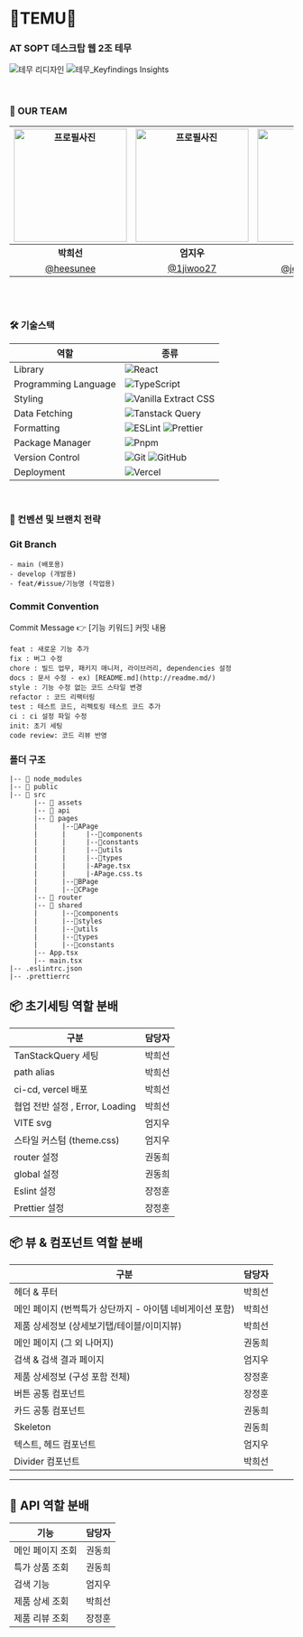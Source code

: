 # 🧡TEMU🧡
### AT SOPT 데스크탑 웹 2조 테무

![테무 리디자인](https://github.com/user-attachments/assets/f356b08c-7d55-489b-9afe-50392ceb7aae)
![테무_Keyfindings   Insights](https://github.com/user-attachments/assets/83be2f2b-6ed0-4b45-bcb3-8535cca4e9e4)

<br/>


### 👥 OUR TEAM

| <img src="https://github.com/user-attachments/assets/ab5706ab-4290-4ba5-808b-6b2cbde62746" width="200" alt="프로필사진"> | <img src="https://github.com/user-attachments/assets/d74ea5e1-4d8c-4632-a749-27e865e16e6e" width="200" alt="프로필사진">  | <img src="https://github.com/user-attachments/assets/218e1072-8d0e-4732-ab99-82deaf9b64bc" width="200" alt="프로필사진"> |  <img src="https://github.com/user-attachments/assets/4e815ecc-1cd7-430b-a9b9-13033d657ff8" width="200" alt="프로필사진">  |
| :-------------------------------------------------------------------------------------------: | :-------------------------------------------------------------------------------------------: | :-------------------------------------------------------------------------------------------: | :-------------------------------------------------------------------------------------------:
|                            <div align = "center"><b>박희선</b></div>                            |                            <div align = "center"><b>엄지우</b></div>                            |                            <div align = "center"><b>장정훈</b></div>                            |                             <div align = "center"><b>권동희</b></div>
|                            [@heesunee](https://github.com/heesunee)                            |                [@1jiwoo27](https://github.com/1jiwoo27)                                 |                       [@jeonghoon11](https://github.com/jeongHoon)                        |                        [@hamxxn](https://github.com/hamxxn)   | 

<br/>
<br/>

### 🛠 기술스택

| 역할                 | 종류                                                                                                                                                                                                                                                                                                                            |
| -------------------- | ------------------------------------------------------------------------------------------------------------------------------------------------------------------------------------------------------------------------------------------------------------------------------------------------------------------------------- |
| Library              | ![React](https://img.shields.io/badge/React-61DAFB?style=for-the-badge&logo=React&logoColor=black)                                                                                                                                                                                                                              |
| Programming Language | ![TypeScript](https://img.shields.io/badge/TypeScript-3178C6?style=for-the-badge&logo=TypeScript&logoColor=white)                                                                                                                                                                                                               |
| Styling              | ![Vanilla Extract CSS](https://img.shields.io/badge/Vanilla%20Extract%20CSS-FFDB4F?style=for-the-badge&logo=Vanilla%20Extract&logoColor=black)                                                                                                                                                                                        |
| Data Fetching        | ![Tanstack Query](https://img.shields.io/badge/tanstackquery-FF4154.svg?style=for-the-badge&logo=tanstackquery&logoColor=white)   |                                                                                                                                                                                                              |
| Formatting           | ![ESLint](https://img.shields.io/badge/ESLint-4B3263?style=for-the-badge&logo=eslint&logoColor=white) ![Prettier](https://img.shields.io/badge/prettier-1A2C34?style=for-the-badge&logo=prettier&logoColor=F7BA3E) |
| Package Manager      |  ![Pnpm](https://img.shields.io/badge/Pnpm-F69220?style=for-the-badge&logo=pnpm&logoColor=white)             |
| Version Control      | ![Git](https://img.shields.io/badge/git-%23F05033.svg?style=for-the-badge&logo=git&logoColor=white) ![GitHub](https://img.shields.io/badge/github-%23121011.svg?style=for-the-badge&logo=github&logoColor=white)                                                                                                                |
| Deployment           | ![Vercel](https://img.shields.io/badge/Vercel-000000?style=for-the-badge&logo=vercel&logoColor=white)                                                                                                                                                                                                                           |


<br/>

### 📄 컨벤션 및 브랜치 전략

<h3>Git Branch</h3>

```
- main (배포용)
- develop (개발용)
- feat/#issue/기능명 (작업용)
```

<h3>Commit Convention</h3>

Commit Message 👉 [기능 키워드] 커밋 내용</br>

```
feat : 새로운 기능 추가
fix : 버그 수정
chore : 빌드 업무, 패키지 매니저, 라이브러리, dependencies 설정
docs : 문서 수정 - ex) [README.md](http://readme.md/)
style : 기능 수정 없는 코드 스타일 변경
refactor : 코드 리팩터링
test : 테스트 코드, 리펙토링 테스트 코드 추가
ci : ci 설정 파일 수정
init: 초기 세팅
code review: 코드 리뷰 반영
```

<h3>폴더 구조</h3>

```
|-- 📁 node_modules
|-- 📁 public
|-- 📁 src
      |-- 📁 assets
      |-- 📁 api
      |-- 📁 pages
      |      |--📁APage
      |      |     |--📁components
      |      |     |--📁constants
      |      |     |--📁utils
      |      |     |--📁types
      |      |     |-APage.tsx
      |      |     |-APage.css.ts
      |      |--📁BPage
      |      |--📁CPage
      |-- 📁 router
      |-- 📁 shared
      |      |--📁components
      |      |--📁styles
      |      |--📁utils
      |      |--📁types
      |      |--📁constants
      |-- App.tsx
      |-- main.tsx
|-- .eslintrc.json
|-- .prettierrc
```

## 📦 초기세팅 역할 분배

| 구분                                | 담당자 |
| --------------------------------- | --- |
| TanStackQuery 세팅                          | 박희선 |
| path alias | 박희선 |
| ci-cd, vercel 배포| 박희선 |
| 협업 전반 설정 , Error, Loading               | 박희선 |
| VITE svg                  | 엄지우 |
| 스타일 커스텀 (theme.css)              | 엄지우 |
| router 설정                       | 권동희 |
| global 설정                       | 권동희 |
| Eslint 설정                    | 장정훈  |
| Prettier 설정                    | 장정훈  |


## 📦 뷰 & 컴포넌트 역할 분배

| 구분                                | 담당자 |
| --------------------------------- | --- |
| 헤더 & 푸터                           | 박희선 |
| 메인 페이지 (번쩍특가 상단까지 - 아이템 네비게이션 포함) | 박희선 |
| 제품 상세정보 (상세보기탭/테이블/이미지뷰) | 박희선 |
| 메인 페이지 (그 외 나머지)                  | 권동희 |
| 검색 & 검색 결과 페이지                    | 엄지우 |
| 제품 상세정보 (구성 포함 전체)                | 장정훈 |
| 버튼 공통 컴포넌트                        | 장정훈 |
| 카드 공통 컴포넌트                        | 권동희 |
| Skeleton                       | 권동희 |
| 텍스트, 헤드 컴포넌트                      | 엄지우 |
| Divider 컴포넌트                      | 박희선 |

---

## 🔧 API 역할 분배

| 기능        | 담당자 |
| --------- | --- |
| 메인 페이지 조회 | 권동희 |
| 특가 상품 조회  | 권동희 |
| 검색 기능     | 엄지우 |
| 제품 상세 조회  | 박희선 |
| 제품 리뷰 조회  | 장정훈 |
